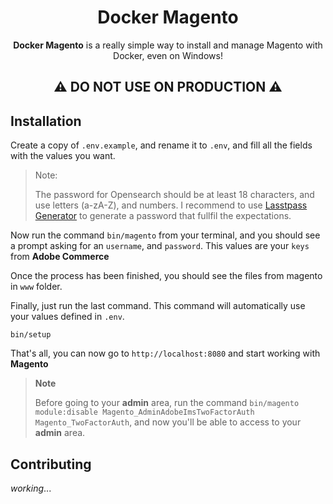 <div align="center">
<h1>Docker Magento</h1>

<p><strong>Docker Magento</strong> is a really simple way to install and manage Magento with Docker, even on Windows!</p>

<h2>⚠️ DO NOT USE ON PRODUCTION ⚠️</h2>
</div>

## Installation

Create a copy of `.env.example`, and rename it to `.env`, and fill all the fields with the values you want.

> Note:
>
> The password for Opensearch should be at least 18 characters, and use letters (a-zA-Z), and numbers. I recommend to use [Lasstpass Generator](https://www.lastpass.com/features/password-generator?length=18&encryption-style=all-characters&uppercase=on&lowercase=on&numbers=on&symbols=on) to generate a password that fullfil the expectations.

Now run the command `bin/magento` from your terminal, and you should see a prompt asking for an `username`, and `password`. This values are your `keys` from **Adobe Commerce**

Once the process has been finished, you should see the files from magento in `www` folder.

Finally, just run the last command. This command will automatically use your values defined in `.env`.

```shell
bin/setup
```

That's all, you can now go to `http://localhost:8080` and start working with **Magento**

> **Note**
>
> Before going to your **admin** area, run the command `bin/magento module:disable Magento_AdminAdobeImsTwoFactorAuth Magento_TwoFactorAuth`, and
> now you'll be able to access to your **admin** area.

## Contributing

*working*...
